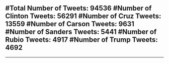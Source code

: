 #Total Number of Tweets: 94536 
#Number of Clinton Tweets: 56291
#Number of Cruz Tweets: 13559
#Number of Carson Tweets: 9631
#Number of Sanders Tweets: 5441
#Number of Rubio Tweets: 4917
#Number of Trump Tweets: 4692
---
---
